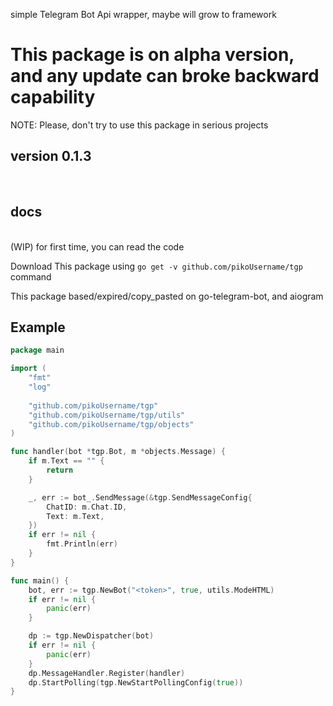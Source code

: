 simple Telegram Bot Api wrapper, maybe will grow to framework 

<h1>
This package is on alpha version,
and any update can broke backward capability
</h1>

NOTE: Please, don't try to use this package in serious projects 

## version 0.1.3
<br>

## docs
<br>
 (WIP) for first time, you can read the code 

Download This package using `go get -v github.com/pikoUsername/tgp` command 

This package based/expired/copy_pasted on go-telegram-bot, and aiogram

## Example
```go
package main

import (
	"fmt"
	"log"
    
    "github.com/pikoUsername/tgp"
	"github.com/pikoUsername/tgp/utils"
    "github.com/pikoUsername/tgp/objects"
)

func handler(bot *tgp.Bot, m *objects.Message) { 
    if m.Text == "" { 
        return
    }

    _, err := bot_.SendMessage(&tgp.SendMessageConfig{
        ChatID: m.Chat.ID, 
        Text: m.Text, 
    })
    if err != nil { 
        fmt.Println(err)
    }
}

func main() {
	bot, err := tgp.NewBot("<token>", true, utils.ModeHTML)
	if err != nil {
		panic(err)
	}

	dp := tgp.NewDispatcher(bot)
	if err != nil {
		panic(err)
	}
    dp.MessageHandler.Register(handler)
    dp.StartPolling(tgp.NewStartPollingConfig(true))
}
```
